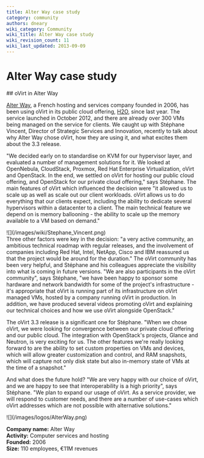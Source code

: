 ```yaml
---
title: Alter Way case study
category: community
authors: dneary
wiki_category: Community
wiki_title: Alter Way case study
wiki_revision_count: 11
wiki_last_updated: 2013-09-09
---
```


# Alter Way case study

<div class="row">
<div class="col-md-7 col-md-offset-1 pad-sides">
## oVirt in Alter Way

[Alter Way](//alterway.fr), a French hosting and services company founded in 2006, has been using oVirt in its public cloud offering, [H2O](//h2o.alterway.fr/), since last year. The service launched in October 2012, and there are already over 300 VMs being managed on the service for clients. We caught up with Stéphane Vincent, Director of Strategic Services and Innovation, recently to talk about why Alter Way chose oVirt, how they are using it, and what excites them about the 3.3 release.

"We decided early on to standardise on KVM for our hypervisor layer, and evaluated a number of management solutions for it. We looked at OpenNebula, CloudStack, Proxmox, Red Hat Enterprise Virtualization, oVirt and OpenStack. In the end, we settled on oVirt for hosting our public cloud offering, and OpenStack for our private cloud offering," says Stéphane. The main features of oVirt which influenced the decision were "it allowed us to scale up as well as scale out our client workloads. oVirt allows us to do everything that our clients expect, including the ability to dedicate several hypervisors within a datacenter to a client. The main technical feature we depend on is memory ballooning - the ability to scale up the memory available to a VM based on demand."

<div class="thumbnail pull-left">
![](/images/wiki/Stephane_Vincent.png)

</div>
Three other factors were key in the decision: "a very active community, an ambitious technical roadmap with regular releases, and the involvement of companies including Red Hat, Intel, NetApp, Cisco and IBM reassured us that the project would be around for the duration." The oVirt community has been very helpful, and Stéphane and his colleagues appreciate the visibility into what is coming in future versions. "We are also participants in the oVirt community", says Stéphane, "we have been happy to sponsor some hardware and network bandwidth for some of the project's infrastructure - it's appropriate that oVirt is running part of its infrastructure on oVirt managed VMs, hosted by a company running oVirt in production. In addition, we have produced several videos promoting oVirt and explaining our technical choices and how we use oVirt alongside OpenStack."

The oVirt 3.3 release is a significant one for Stéphane. "When we chose oVirt, we were looking for convergence between our private cloud offering and our public cloud. The integration with OpenStack's projects, Glance and Neutron, is very exciting for us. The other features we're really looking forward to are the ability to set custom properties on VMs and devices, which will allow greater customization and control, and RAM snapshots, which will capture not only disk state but also in-memory state of VMs at the time of a snapshot."

And what does the future hold? "We are very happy with our choice of oVirt, and we are happy to see that interoperability is a high priority", says Stéphane. "We plan to expand our usage of oVirt. As a service provider, we will respond to customer needs, and there are a number of use-cases which oVirt addresses which are not possible with alternative solutions."

</div>
<div class="col-md-4 pad-sides">
<div class="well well-lg">
![](/images/logos/AlterWay.png)<br>

**Company name:** Alter Way<br>
**Activity:** Computer services and hosting<br>
**Founded:** 2006<br>
**Size:** 110 employees, €11M revenues

</div>
</div>
</div>
